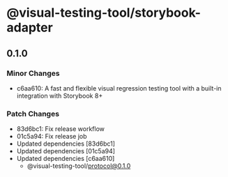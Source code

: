 # @visual-testing-tool/storybook-adapter

## 0.1.0

### Minor Changes

- c6aa610: A fast and flexible visual regression testing tool with a built-in integration with Storybook 8+

### Patch Changes

- 83d6bc1: Fix release workflow
- 01c5a94: Fix release job
- Updated dependencies [83d6bc1]
- Updated dependencies [01c5a94]
- Updated dependencies [c6aa610]
  - @visual-testing-tool/protocol@0.1.0
